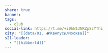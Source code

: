 ```yaml
---
share: true
banner: 
tags:
  - club
social-link: https://t.me/+i0hW13NRZp8zYThi
city: "[[data/01. 🏕️Кампусы/Москва]]"
s21-leader:
  - "[[hibbertd]]"
---
```


